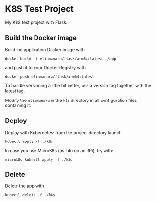 # K8S Test Project

My K8S test project with Flask.

## Build the Docker image

Build the application Docker image with 
```
docker build -t eliamanara/flask/arm64:latest ./app
```
and push it to your Docker Registry with
```
docker push eliamanara/flask/arm64:latest
```

To handle versioning a little bit better, use a version tag together with the latest tag.

Modify the `eliamanara` in the `k8s` directory in all configuration files containing it.

## Deploy

Deploy with Kubernetes: from the project directory launch
```
kubectl apply -f ./k8s
```

In case you use MicroK8s (as I do on an RPi), try with:
```
microk8s kubectl apply -f ./k8s
```

## Delete

Delete the app with
```
kubectl delete -f ./k8s
```
